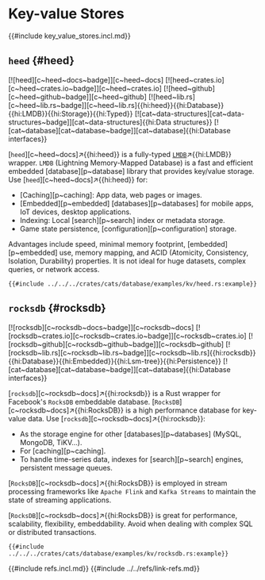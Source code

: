 # Key-value Stores

{{#include key_value_stores.incl.md}}

## `heed` {#heed}

[![heed][c~heed~docs~badge]][c~heed~docs] [![heed~crates.io][c~heed~crates.io~badge]][c~heed~crates.io] [![heed~github][c~heed~github~badge]][c~heed~github] [![heed~lib.rs][c~heed~lib.rs~badge]][c~heed~lib.rs]{{hi:heed}}{{hi:Database}}{{hi:LMDB}}{{hi:Storage}}{{hi:Typed}} [![cat~data-structures][cat~data-structures~badge]][cat~data-structures]{{hi:Data structures}} [![cat~database][cat~database~badge]][cat~database]{{hi:Database interfaces}}

[`heed`][c~heed~docs]↗{{hi:heed}} is a fully-typed [`LMDB`](https://en.wikipedia.org/wiki/Lightning_Memory-Mapped_Database)↗{{hi:LMDB}} wrapper. `LMDB` (Lightning Memory-Mapped Database) is a fast and efficient embedded [database][p~database] library that provides key/value storage.
Use [`heed`][c~heed~docs]↗{{hi:heed}} for:

- [Caching][p~caching]: App data, web pages or images.
- [Embedded][p~embedded] [databases][p~databases] for mobile apps, IoT devices, desktop applications.
- Indexing: Local [search][p~search] index or metadata storage.
- Game state persistence, [configuration][p~configuration] storage.

Advantages include speed, minimal memory footprint, [embedded][p~embedded] use, memory mapping, and ACID (Atomicity, Consistency, Isolation, Durability) properties. It is not ideal for huge datasets, complex queries, or network access.

```rust,editable,noplayground
{{#include ../../../crates/cats/database/examples/kv/heed.rs:example}}
```

## `rocksdb` {#rocksdb}

[![rocksdb][c~rocksdb~docs~badge]][c~rocksdb~docs] [![rocksdb~crates.io][c~rocksdb~crates.io~badge]][c~rocksdb~crates.io] [![rocksdb~github][c~rocksdb~github~badge]][c~rocksdb~github] [![rocksdb~lib.rs][c~rocksdb~lib.rs~badge]][c~rocksdb~lib.rs]{{hi:rocksdb}}{{hi:Database}}{{hi:Embedded}}{{hi:Lsm-tree}}{{hi:Persistence}} [![cat~database][cat~database~badge]][cat~database]{{hi:Database interfaces}}

[`rocksdb`][c~rocksdb~docs]↗{{hi:rocksdb}} is a Rust wrapper for Facebook's `RocksDB` embeddable database. [`RocksDB`][c~rocksdb~docs]↗{{hi:RocksDB}} is a high performance database for key-value data. Use [`rocksdb`][c~rocksdb~docs]↗{{hi:rocksdb}}:

- As the storage engine for other [databases][p~databases] (MySQL, MongoDB, TiKV...).
- For [caching][p~caching].
- To handle time-series data, indexes for [search][p~search] engines, persistent message queues.

[`RocksDB`][c~rocksdb~docs]↗{{hi:RocksDB}} is employed in stream processing frameworks like `Apache Flink` and `Kafka Streams` to maintain the state of streaming applications.

[`RocksDB`][c~rocksdb~docs]↗{{hi:RocksDB}} is great for performance, scalability, flexibility, embeddability. Avoid when dealing with complex SQL or distributed transactions.

```rust,editable,noplayground
{{#include ../../../crates/cats/database/examples/kv/rocksdb.rs:example}}
```

{{#include refs.incl.md}}
{{#include ../../refs/link-refs.md}}

<div class="hidden">
</div>
